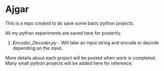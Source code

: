 # Ajgar

This is a repo created to do save some basic python projects.

All my python experiments are saved here for posterity.
1. *Encoder_Decoder.py* - Will take an input string and encode or decode depending on the input.

More details about each project will be posted when work is completed.
Many small python projects will be added here for reference.